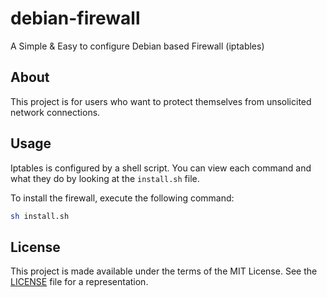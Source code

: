 # debian-firewall
A Simple &amp; Easy to configure Debian based Firewall (iptables)

## About
This project is for users who want to protect themselves from unsolicited network connections.

## Usage
Iptables is configured by a shell script. You can view each command and what they do by looking at the `install.sh` file.

To install the firewall, execute the following command:
```sh
sh install.sh
```
## License
This project is made available under the terms of the MIT License. See the [LICENSE](LICENSE) file for a representation.
